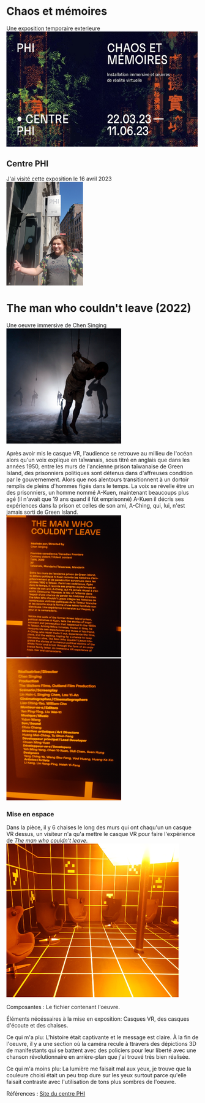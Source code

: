 # Chaos et mémoires
Une exposition temporaire exterieure <br>
<img src="media/affiche_expo.jpg" width="500" height="300">
## Centre PHI
J'ai visité cette exposition le 16 avril 2023 <br>
<img src="media/entre_centre_phi.jpg" width="200" height="270">
# The man who couldn't leave (2022)
Une oeuvre immersive de Chen Singing <br>
<img src="media/vue_ensemble.PNG" width="300" height="300">

Après avoir mis le casque VR, l'audience se retrouve au millieu de l'océan alors qu'un voix explique en taïwanais, sous titré en anglais que dans les années 1950, entre les murs de l'ancienne prison taïwanaise de Green Island, des prisonniers politiques sont détenus dans d'affreuses condition par le gouvernement. Alors que nos alentours transitionnent à un dortoir remplis de pleins d'hommes figés dans le temps. La voix se révelle être un des prisonniers, un homme nommé A-Kuen, maintenant beaucoups plus agé (il n'avait que 19 ans quand il fût emprisonné) A-Kuen il décris ses expériences dans la prison et celles de son ami, A-Ching, qui, lui, n'est jamais sorti de Green Island. <br>
<img src="media/cartel_haut.jpg" width="300" height="370"> <img src="media/cartel_bas.jpg" width="300" height="370">

### Mise en espace
Dans la pièce, il y 6 chaises le long des murs qui ont chaqu'un un casque VR dessus, un visiteur n'a qu'a mettre le casque VR pour faire l'expérience de *The man who couldn't leave*. <br>
<img src="media/dispositif.jpg" width="450" height="400">

Composantes : Le fichier contenant l'oeuvre.

Éléments nécéssaires à la mise en exposition: Casques VR, des casques d'écoute et des chaises.

Ce qui m'a plu: L'histoire était captivante et le message est claire. À la fin de l'oeuvre, il y a une section où la caméra recule à ttravers des dépictions 3D de manifestants qui se battent avec des policiers pour leur liberté avec une chanson révolutionnaire en arrière-plan que j'ai trouvé très bien réalisée.

Ce qui m'a moins plu: La lumière me faisait mal aux yeux, je trouve que la couleure choisi était un peu trop dure sur les yeux surtout parce qu'elle faisait contraste avec l'utilisation de tons plus sombres de l'oeuvre.

Références : [Site du centre PHI](https://phi.ca/fr/evenements/chaos-et-memoires/)
